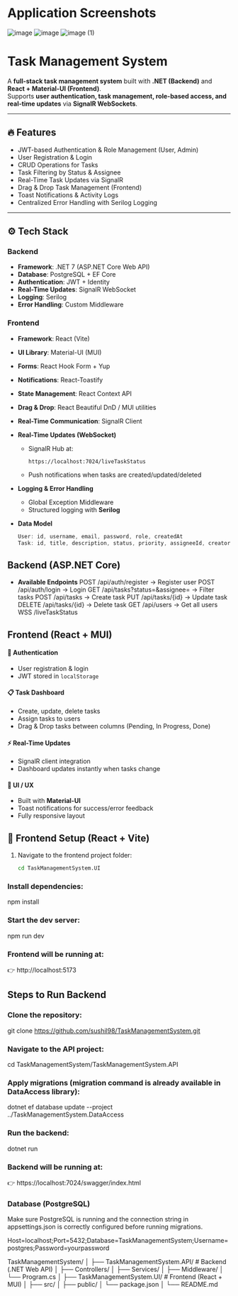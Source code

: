 # Application Screenshots 
![image](https://github.com/user-attachments/assets/d1c27e16-8129-4faa-ad11-2cab22b56f51)
![image](https://github.com/user-attachments/assets/bb389b21-14f8-4bb3-be24-ac69fdcd8b3a)
![image (1)](https://github.com/user-attachments/assets/8e37e156-ab0d-482e-8d18-e4cfd1ee5db4)

# Task Management System

A **full-stack task management system** built with **.NET (Backend)** and **React + Material-UI (Frontend)**.  
Supports **user authentication, task management, role-based access, and real-time updates** via **SignalR WebSockets**.

---

## 🔥 Features

- JWT-based Authentication & Role Management (User, Admin)
- User Registration & Login
- CRUD Operations for Tasks
- Task Filtering by Status & Assignee
- Real-Time Task Updates via SignalR
- Drag & Drop Task Management (Frontend)
- Toast Notifications & Activity Logs
- Centralized Error Handling with Serilog Logging

---

## ⚙️ Tech Stack

### Backend
- **Framework**: .NET 7 (ASP.NET Core Web API)
- **Database**: PostgreSQL + EF Core
- **Authentication**: JWT + Identity
- **Real-Time Updates**: SignalR WebSocket
- **Logging**: Serilog
- **Error Handling**: Custom Middleware

### Frontend
- **Framework**: React (Vite)
- **UI Library**: Material-UI (MUI)
- **Forms**: React Hook Form + Yup
- **Notifications**: React-Toastify
- **State Management**: React Context API
- **Drag & Drop**: React Beautiful DnD / MUI utilities
- **Real-Time Communication**: SignalR Client

- **Real-Time Updates (WebSocket)**  
  - SignalR Hub at:  
    ```
    https://localhost:7024/liveTaskStatus
    ```  
  - Push notifications when tasks are created/updated/deleted  

- **Logging & Error Handling**  
  - Global Exception Middleware  
  - Structured logging with **Serilog**  

- **Data Model**  
  ```csharp
  User: id, username, email, password, role, createdAt  
  Task: id, title, description, status, priority, assigneeId, creatorId, createdAt, updatedAt  

## Backend (ASP.NET Core)  

- **Available Endpoints**
POST /api/auth/register → Register user
POST /api/auth/login → Login
GET /api/tasks?status=&assignee= → Filter tasks
POST /api/tasks → Create task
PUT /api/tasks/{id} → Update task
DELETE /api/tasks/{id} → Delete task
GET /api/users → Get all users
WSS /liveTaskStatus

## Frontend (React + MUI)

#### 🔐 Authentication
- User registration & login
- JWT stored in `localStorage`

#### 📋 Task Dashboard
- Create, update, delete tasks
- Assign tasks to users
- Drag & Drop tasks between columns (Pending, In Progress, Done)

#### ⚡ Real-Time Updates
- SignalR client integration
- Dashboard updates instantly when tasks change

#### 🎨 UI / UX
- Built with **Material-UI**
- Toast notifications for success/error feedback
- Fully responsive layout

## 🚀 Frontend Setup (React + Vite)

1. Navigate to the frontend project folder:
   ```bash
   cd TaskManagementSystem.UI

### Install dependencies:
npm install

### Start the dev server:
npm run dev

### Frontend will be running at:
👉 http://localhost:5173


## Steps to Run Backend

### Clone the repository:
git clone https://github.com/sushil98/TaskManagementSystem.git


### Navigate to the API project:
cd TaskManagementSystem/TaskManagementSystem.API


### Apply migrations (migration command is already available in DataAccess library):
dotnet ef database update --project ../TaskManagementSystem.DataAccess

### Run the backend:
dotnet run

### Backend will be running at:
👉 https://localhost:7024/swagger/index.html

### Database (PostgreSQL)

Make sure PostgreSQL is running and the connection string in appsettings.json is correctly configured before running migrations.

Host=localhost;Port=5432;Database=TaskManagementSystem;Username=postgres;Password=yourpassword

TaskManagementSystem/
│
├── TaskManagementSystem.API/        # Backend (.NET Web API)
│   ├── Controllers/
│   ├── Services/
│   ├── Middleware/
│   └── Program.cs
│
├── TaskManagementSystem.UI/         # Frontend (React + MUI)
│   ├── src/
│   ├── public/
│   └── package.json
│
└── README.md
